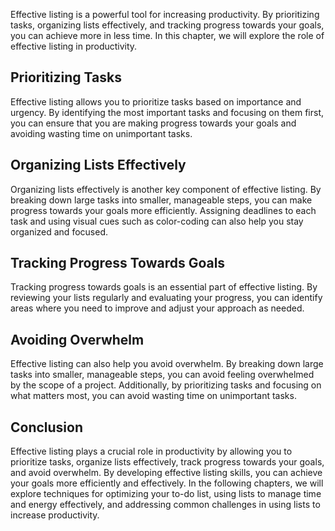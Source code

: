 
Effective listing is a powerful tool for increasing productivity. By prioritizing tasks, organizing lists effectively, and tracking progress towards your goals, you can achieve more in less time. In this chapter, we will explore the role of effective listing in productivity.

Prioritizing Tasks
------------------

Effective listing allows you to prioritize tasks based on importance and urgency. By identifying the most important tasks and focusing on them first, you can ensure that you are making progress towards your goals and avoiding wasting time on unimportant tasks.

Organizing Lists Effectively
----------------------------

Organizing lists effectively is another key component of effective listing. By breaking down large tasks into smaller, manageable steps, you can make progress towards your goals more efficiently. Assigning deadlines to each task and using visual cues such as color-coding can also help you stay organized and focused.

Tracking Progress Towards Goals
-------------------------------

Tracking progress towards goals is an essential part of effective listing. By reviewing your lists regularly and evaluating your progress, you can identify areas where you need to improve and adjust your approach as needed.

Avoiding Overwhelm
------------------

Effective listing can also help you avoid overwhelm. By breaking down large tasks into smaller, manageable steps, you can avoid feeling overwhelmed by the scope of a project. Additionally, by prioritizing tasks and focusing on what matters most, you can avoid wasting time on unimportant tasks.

Conclusion
----------

Effective listing plays a crucial role in productivity by allowing you to prioritize tasks, organize lists effectively, track progress towards your goals, and avoid overwhelm. By developing effective listing skills, you can achieve your goals more efficiently and effectively. In the following chapters, we will explore techniques for optimizing your to-do list, using lists to manage time and energy effectively, and addressing common challenges in using lists to increase productivity.
